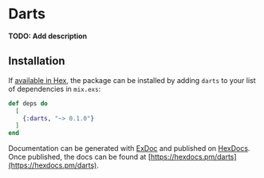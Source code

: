 # Darts

**TODO: Add description**

## Installation

If [available in Hex](https://hex.pm/docs/publish), the package can be installed
by adding `darts` to your list of dependencies in `mix.exs`:

```elixir
def deps do
  [
    {:darts, "~> 0.1.0"}
  ]
end
```

Documentation can be generated with [ExDoc](https://github.com/elixir-lang/ex_doc)
and published on [HexDocs](https://hexdocs.pm). Once published, the docs can
be found at [https://hexdocs.pm/darts](https://hexdocs.pm/darts).

